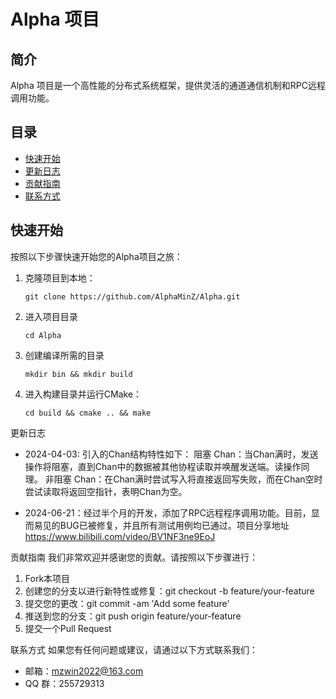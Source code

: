 # Alpha 项目

## 简介
Alpha 项目是一个高性能的分布式系统框架，提供灵活的通道通信机制和RPC远程调用功能。

## 目录
- [快速开始](#快速开始)
- [更新日志](#更新日志)
- [贡献指南](#贡献指南)
- [联系方式](#联系方式)

## 快速开始 <a name="快速开始"></a>
按照以下步骤快速开始您的Alpha项目之旅：

1. 克隆项目到本地：
   ```
   git clone https://github.com/AlphaMinZ/Alpha.git
   ```
2. 进入项目目录
    ```
    cd Alpha
    ```
3. 创建编译所需的目录
    ```
    mkdir bin && mkdir build
    ```
4. 进入构建目录并运行CMake：
    ```
    cd build && cmake .. && make
    ```

更新日志 <a name="更新日志"></a>
- 2024-04-03: 引入的Chan结构特性如下：
阻塞 Chan：当Chan满时，发送操作将阻塞，直到Chan中的数据被其他协程读取并唤醒发送端。读操作同理。
非阻塞 Chan：在Chan满时尝试写入将直接返回写失败，而在Chan空时尝试读取将返回空指针，表明Chan为空。

- 2024-06-21：经过半个月的开发，添加了RPC远程程序调用功能。目前，显而易见的BUG已被修复，并且所有测试用例均已通过。项目分享地址 https://www.bilibili.com/video/BV1NF3ne9EoJ

贡献指南 <a name="贡献指南"></a>
我们非常欢迎并感谢您的贡献。请按照以下步骤进行：
1. Fork本项目
2. 创建您的分支以进行新特性或修复：git checkout -b feature/your-feature
3. 提交您的更改：git commit -am 'Add some feature'
4. 推送到您的分支：git push origin feature/your-feature
5. 提交一个Pull Request

联系方式 <a name="联系方式"></a>
如果您有任何问题或建议，请通过以下方式联系我们：
- 邮箱：mzwin2022@163.com
- QQ 群：255729313